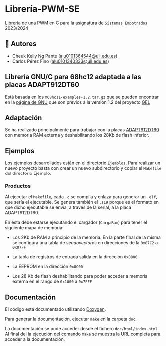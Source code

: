 # Librería-PWM-SE
Librería de una PWM en C para la asignatura de `Sistemas Empotrados` 2023/2024

## 📌 Autores 
* Cheuk Kelly Ng Pante (alu0101364544@ull.edu.es)
* Carlos Pérez Fino (alu0101340333@ull.edu.es)

## Librería GNU/C para 68hc12 adaptada a las placas ADAPT912DT60
Está basada en los `m68hc11-examples-1.2.tar.gz` que se pueden encontrar en la
[página de GNU](http://www.gnu.org/software/m68hc11/m68hc11_pkg_examples.html)
que son previos a la versión 1.2 del proyecto [GEL](http://gel.sourceforge.net/)

## Adaptación

Se ha realizado principalmente para trabajar con la placas
[ADAPT912DT60](http://www.technologicalarts.com/myfiles/ad912dt60.html)
con memoria RAM externa y deshabilitando los 28Kb de flash inferior.

## Ejemplos

Los ejemplos desarrollados están en el directorio `Ejemplos`.
Para realizar un nuevo proyecto basta con crear un nuevo subdirectorio
y copiar el `Makefile` del directorio Ejemplo.

### Productos

Al ejecutar el `Makefile`, cada `.c` se compila y enlaza para generar un `.elf`,
que sería el ejecutable.
Se genera también el `.s19` porque es el formato en que
dicho ejecutable se envía, a través de la serial, a la placa ADAPT912DT60.

En ésta debe estarse ejecutando el cargador (`CargaRam`) para tener el siguiente
mapa de memoria:

- Los 2Kb de RAM a principio de la memoria. En la parte final de la misma se configura
una tabla de *seudovectores* en direcciones de la `0x07C2` a `0x07FF`

- La tabla de registros de entrada salida en la dirección `0x0800`

- La EEPROM en la dirección `0x0C00`

- Los 28 Kb de flash deshabilitando para poder acceder a memoria externa en el rango
de `0x1000` a `0x7FFF`

## Documentación

El código está documentado utilizando [Doxygen](http://www.doxygen.nl).

Para generar la documentación, ejecutar `make` en la carpeta `doc`.

La documentación se pude acceder desde el fichero `doc/html/index.html`.
Al final del la ejecución del comando `make` se muestra la
URL completa para acceder a la documentación.



